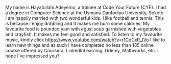 My name is Hayatullahi Adeyemo, a trainee at Code Your Future (CYF).
I had a degree in Computer Science at the Usmanu Danfodiyo University, Sokoto.
I am happily married with two wonderful kids.
I like football and tennis. This is because I enjoy dribbling and it makes me burn some calories.
My favourite food is pounded yam with egusi soup garnished with vegetables and crayfish. It makes me feel good and satisfied.
To listen to my favourite music, kindly click https://www.youtube.com/watch?v=r1CqCxR_IVo
I like to learn new things and as such I have completed no less than 185 online course offered by Coursera, LinkedInLearning, Udemy, Mathworks, etc.
I hope I've impressed you? 